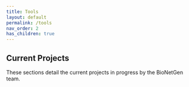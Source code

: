 ```yaml
---
title: Tools
layout: default
permalink: /tools
nav_order: 2
has_children: true
---
```


## Current Projects
These sections detail the current projects in progress by the BioNetGen team.